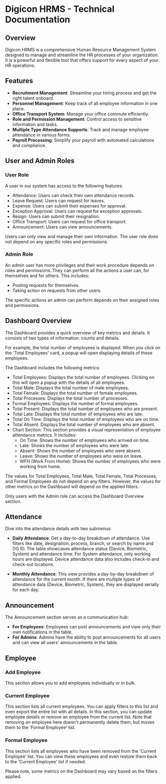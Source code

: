 # Digicon HRMS - Technical Documentation

## Overview

Digicon HRMS is a comprehensive Human Resource Management System designed to manage and streamline the HR processes of your organization. It is a powerful and flexible tool that offers support for every aspect of your HR operations.

## Features

- **Recruitment Management**: Streamline your hiring process and get the right talent onboard.
- **Personnel Management**: Keep track of all employee information in one place.
- **Office Transport System**: Manage your office commute efficiently.
- **Role and Permission Management**: Control access to sensitive information and tasks.
- **Multiple Type Attendance Supports**: Track and manage employee attendance in various forms.
- **Payroll Processing**: Simplify your payroll with automated calculations and compliance.

## User and Admin Roles

### User Role

A user in our system has access to the following features:

* Attendance: Users can check their own attendance records.
* Leave Request: Users can request for leaves.
* Expense: Users can submit their expenses for approval.
* Exception Approval: Users can request for exception approvals.
* Resign: Users can submit their resignation.
* Office Transport: Users can request for office transport.
* Announcement: Users can view announcements.

Users can only view and manage their own information. The user role does not depend on any specific roles and permissions.

### Admin Role

An admin user has more privileges and their work procedure depends on roles and permissions. They can perform all the actions a user can, for themselves and for others. This includes:

* Posting requests for themselves.
* Taking action on requests from other users.

The specific actions an admin can perform depends on their assigned roles and permissions.

## Dashboard Overview

The Dashboard provides a quick overview of key metrics and details. It consists of two types of information: counts and details.

For example, the total number of employees is displayed. When you click on the 'Total Employees' card, a popup will open displaying details of these employees.

The Dashboard includes the following metrics:

* Total Employees: Displays the total number of employees. Clicking on this will open a popup with the details of all employees.
* Total Male: Displays the total number of male employees.
* Total Female: Displays the total number of female employees.
* Total Processes: Displays the total number of processes.
* Formal Employees: Displays the number of formal employees.
* Total Present: Displays the total number of employees who are present.
* Total Late: Displays the total number of employees who are late.
* Total On Time: Displays the total number of employees who are on time.
* Total Absent: Displays the total number of employees who are absent.
* Chart Section: This section provides a visual representation of employee attendance metrics. It includes:
  * On Time: Shows the number of employees who arrived on time.
  * Late: Shows the number of employees who were late.
  * Absent: Shows the number of employees who were absent.
  * Leave: Shows the number of employees who were on leave.
  * WFH (Work From Home): Shows the number of employees who were working from home.

The values for Total Employees, Total Male, Total Female, Total Processes, and Formal Employees do not depend on any filters. However, the values for other metrics on the Dashboard will depend on the applied filters.

Only users with the Admin role can access the Dashboard Overview section.

## Attendance

Dive into the attendance details with two submenus:

- **Daily Attendance**: Get a day-to-day breakdown of attendance. Use filters like date, designation, process, branch, or search by name and DG ID. The table showcases attendance status (Device, Biometric, System) and attendance time. For System attendance, only working hours are displayed. Device attendance data also includes check-in and check-out locations.

- **Monthly Attendance**: This view provides a day-by-day breakdown of attendance for the current month. If there are multiple types of attendance data (Device, Biometric, System), they are displayed serially for each day.

## Announcement

The Announcement section serves as a communication hub:

- **For Employees**: Employees can post announcements and view only their own notifications in the table.
- **For Admins**: Admins have the ability to post announcements for all users and can view all users' announcements in the table.

## Employee

### Add Employee
This section allows you to add employees individually or in bulk.

### Current Employee
This section lists all current employees. You can apply filters to this list and even export the entire list with all details. In this section, you can update employee details or remove an employee from the current list. Note that removing an employee here doesn't permanently delete them, but moves them to the 'Formal Employee' list.

### Formal Employee
This section lists all employees who have been removed from the 'Current Employee' list. You can view these employees and even restore them back to the 'Current Employee' list if needed.


Please note, some metrics on the Dashboard may vary based on the filters applied.
